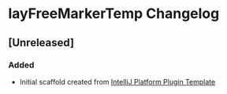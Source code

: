 <!-- Keep a Changelog guide -> https://keepachangelog.com -->

# layFreeMarkerTemp Changelog

## [Unreleased]
### Added
- Initial scaffold created from [IntelliJ Platform Plugin Template](https://github.com/JetBrains/intellij-platform-plugin-template)
